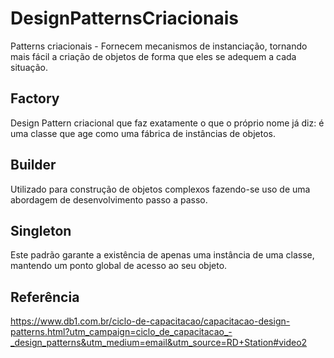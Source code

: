# DesignPatternsCriacionais

Patterns criacionais - Fornecem mecanismos de instanciação, tornando mais fácil a criação de objetos de forma que eles se adequem a cada situação.

## Factory 
Design Pattern criacional que faz exatamente o que o próprio nome já diz: é uma classe que age como uma fábrica de instâncias de objetos.

## Builder
 Utilizado para construção de objetos complexos fazendo-se uso de uma abordagem de desenvolvimento passo a passo.  

## Singleton
 Este padrão garante a existência de apenas uma instância de uma classe, mantendo um ponto global de acesso ao seu objeto. 
 
## Referência
https://www.db1.com.br/ciclo-de-capacitacao/capacitacao-design-patterns.html?utm_campaign=ciclo_de_capacitacao_-_design_patterns&utm_medium=email&utm_source=RD+Station#video2
